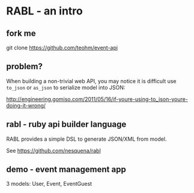# RABL - an intro


## fork me
git clone https://github.com/teohm/event-api



## problem?

When building a non-trivial web API, you may notice it is
difficult use `to_json` or `as_json` to serialize model into JSON:

http://engineering.gomiso.com/2011/05/16/if-youre-using-to_json-youre-doing-it-wrong/



## rabl - ruby api builder language

RABL provides a simple DSL to generate JSON/XML from model.

See https://github.com/nesquena/rabl



## demo - event management app

3 models: User, Event, EventGuest
